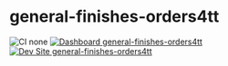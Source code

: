 # general-finishes-orders4tt

![CI none](https://img.shields.io/badge/ci-none-orange.svg)
[![Dashboard general-finishes-orders4tt](https://img.shields.io/badge/dashboard-general_finishes_orders4tt-yellow.svg)](https://dashboard.pantheon.io/sites/58753387-4581-46f0-830c-e3824dd74f5e#dev/code)
[![Dev Site general-finishes-orders4tt](https://img.shields.io/badge/site-general_finishes_orders4tt-blue.svg)](http://dev-general-finishes-orders4tt.pantheonsite.io/)